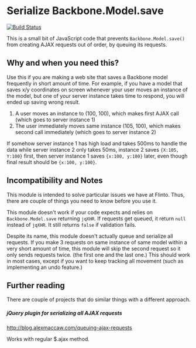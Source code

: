 # Serialize Backbone.Model.save
[![Build Status](https://travis-ci.org/flinto/serialize_backbone_model.png)](https://travis-ci.org/flinto/serialize_backbone_model)

This is a small bit of JavaScript code that prevents `Backbone.Model.save()` from creating AJAX requests out of order, by queuing its requests.

## Why and when you need this?

Use this if you are making a web site that saves a Backbone model frequently in short amount of time. For example, if you have a model that saves x/y coordinates on screen whenever your user moves an instance of the model, but one of your server instance takes time to respond, you will ended up saving wrong result.

1. A user moves an instance to (100, 100), which makes first AJAX call (which goes to server instance 1)
1. The user immediately moves same instance (105, 100), which makes second call immediately (which goes to server instance 2)

If somehow server instance 1 has high load and takes 500ms to handle the data while server instance 2 only takes 50ms, instance 2 saves `{X:105, Y:100}` first, then server instance 1 saves `{x:100, y:100}` later, even though final result should be `{x:100, y:100}`.

## Incompatibility and Notes

This module is intended to solve particular issues we have at Flinto. Thus, there are couple of things you need to know before you use it.

This module doesn't work if your code expects and relies on `Backbone.Model.save` returning `jqXHR`. If requests get queued, it return `null` instead of `jqXHR`. It still returns `false` if validation fails.

Despite its name, this module doesn't actually queue and serialize all requests. If you make 3 requests on same instance of same model within a very short amount of time, this module will skip the second request so it only sends requests twice. (the first one and the last one.) This should work in most cases, except if you want to keep tracking all movement (such as implementing an undo feature.)

## Further reading

There are couple of projects that do similar things with a different approach.

##### jQuery plugin for serializing all AJAX requests
  http://blog.alexmaccaw.com/queuing-ajax-requests

Works with regular $.ajax method.




